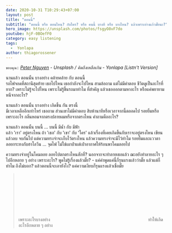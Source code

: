 ```yaml
---
date: 2020-10-31 T10:29:43+07:00
layout: post
title: "ตอนนี้"
subtitle: "ตอนนี้ หรือ ตอนไหน? กับใคร? หรือ คนนี้ บางที หรือ บางไหน? แล้วเพราะอ่างแก้วมั๊ยนะ?"
hero_image: https://unsplash.com/photos/fsgyO8vF7do
youtube: hjF-0BOefF0
category: easy listening
tags:
  -  Yonlapa
author: thiagorossener
---
```

`ขอบคุณ:` *[Peter Nguyen](https://unsplash.com/@peterng1618) - Unsplash / คิดถึงเหลือเกิน - Yonlapa [Listn't Version]*

นานแล้ว ตอนนั้น บางอย่าง คล้ายคล้าย กับ ตอนนี้\
รถไฟจอดที่สถานีสุดท้าย เธอไปไหน เธอกำลังจะไปไหน สามล้อถาม แต่ไม่มีคำตอบ ชีวิตดูเป็นอะไรที่ยาก? เพราะไม่รู้จะไปไหน เพราะไม่รู้ขึ้นรถมาทำไม ที่สำคัญ แล้วเธอออกตามหาอะไร หรือแค่พยายามหนีจากอะไร?

นานแล้ว ตอนนั้น บางอย่าง เกิดขึ้น กัน ตรงนี้\
มีเวลาเหลืออีกเท่าไหร่ เธอถาม ส่วนเขาไม่มีคำตอบ สิบห้านาทีหรือเวลาจากนี้ตลอดไป รอยยิ้มหรือเพราะอะไร กลิ่นหอมจากตรงปลายผมหรือจากตรงไหน คำถามคืออะไร?

นานแล้ว ตอนนั้น บนนี้ ... บนนี้ มีน้ำ กับ มีฟ้า\
แล้ว 'เรา' อยู่ตรงไหน ถ้า 'เธอ' กับ 'เขา' กับ 'ใคร' แล้วเรื่องที่เคยเกิดขึ้นกับเราจะอยู่ตรงไหน เขียนแล้วลบ จบกันไป แต่ความทรงจำจะเก็บไว้ตรงไหน แล้วความทรงจำจะมีไว้ทำไม รอยยิ้มและแววตา ลอยกระทงกับฮาโลวีน ... จุดไฟ ไม่ใช่เผาป่าแต่เป่าอากาศให้ร้อนพาโคมลอยไป

ความทรงจำอยู่ในโคมลอย ลอยไปตกตรงไหนสักที่? นอกจากจะทำลายเธอแล้ว ฌะอยังทำลายอะไร ๆ ไปอีกหลาย ๆ อย่าง เพราะอะไร? พูดไม่รู้เรื่องแล้วมั๊ย? - แค่คำพูดแค่นี้ก็รุนแรงแล้วว่ามั๊ย แล้วแต่ก็ทำไม ถึงไม่บอก? แล้วตอนนี้จะเอายังไง? แค่ความเงียบก็รุนแรงแล้วเชื่อมั๊ย
> เพราะอะไรบางอย่าง <svg class="love"><use xlink:href="#icon-heart"></use></svg> ทำให้เกิดอะไรอีกหลาย ๆ อย่าง
